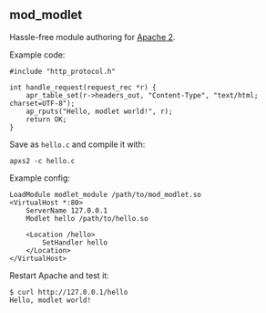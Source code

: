 ## mod_modlet

Hassle-free module authoring for [Apache 2](http://httpd.apache.org/).

Example code:

	#include "http_protocol.h"

	int handle_request(request_rec *r) {
		apr_table_set(r->headers_out, "Content-Type", "text/html; charset=UTF-8");
		ap_rputs("Hello, modlet world!", r);
		return OK;
	}

Save as `hello.c` and compile it with:

	apxs2 -c hello.c

Example config:

	LoadModule modlet_module /path/to/mod_modlet.so
	<VirtualHost *:80>
		ServerName 127.0.0.1
		Modlet hello /path/to/hello.so

		<Location /hello>
			SetHandler hello
		</Location>
	</VirtualHost>

Restart Apache and test it:

	$ curl http://127.0.0.1/hello
	Hello, modlet world!

